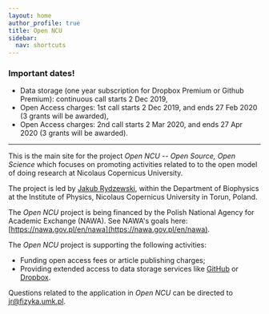 ```yaml
---
layout: home
author_profile: true
title: Open NCU
sidebar:
  nav: shortcuts
---
```


### Important dates!
* Data storage (one year subscription for Dropbox Premium or Github Premium): 
  continuous call starts 2 Dec 2019,
* Open Access charges: 1st call starts 2 Dec 2019, and ends 27 Feb 2020 (3 
  grants will be awarded),
* Open Access charges: 2nd call starts 2 Mar 2020, and ends 27 Apr 2020 (3 
  grants will be awarded).

--------------------------------------------------------------------------------
This is the main site for the project *Open NCU -- Open Source, Open Science*
which focuses on promoting activities related to to the open model of doing 
research at Nicolaus Copernicus University.

The project is led by [Jakub Rydzewski](https://jakryd.github.io), within the Department of Biophysics 
at the Institute of Physics, Nicolaus Copernicus University in Torun, Poland.

The *Open NCU* project is being financed by the Polish National Agency for
Academic Exchange (NAWA). See NAWA's goals here: 
[https://nawa.gov.pl/en/nawa](https://nawa.gov.pl/en/nawa).

The *Open NCU* project is supporting the following activities:
* Funding open access fees or article publishing charges;
* Providing extended access to data storage services like 
  [GitHub](https://github.com) or [Dropbox](https://dropbox.com).

Questions related to the application in *Open NCU* can be directed to 
<jr@fizyka.umk.pl>. 
